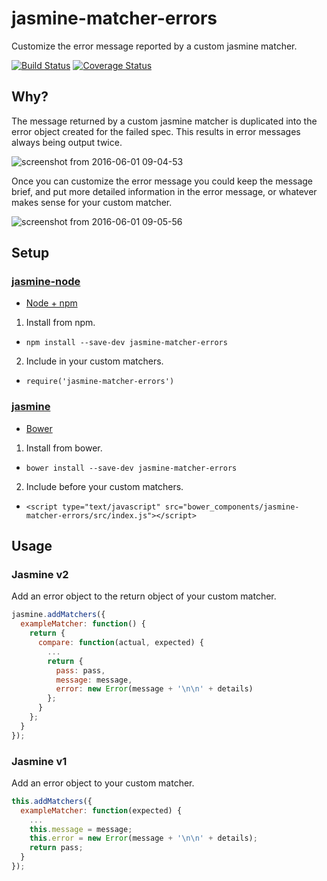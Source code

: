 # jasmine-matcher-errors

Customize the error message reported by a custom jasmine matcher.

[![Build Status](https://travis-ci.org/deckar01/jasmine-matcher-errors.svg?branch=master)](https://travis-ci.org/deckar01/jasmine-matcher-errors)
[![Coverage Status](https://coveralls.io/repos/github/deckar01/jasmine-matcher-errors/badge.svg?branch=master)](https://coveralls.io/github/deckar01/jasmine-matcher-errors?branch=master)

## Why?

The message returned by a custom jasmine matcher is duplicated into the error object created for the failed spec. This results in error messages always being output twice.

![screenshot from 2016-06-01 09-04-53](https://cloud.githubusercontent.com/assets/3108007/15712848/85836b66-27d9-11e6-9fa4-4474118385c9.png)

Once you can customize the error message you could keep the message brief, and put more detailed information in the error message, or whatever makes sense for your custom matcher.

![screenshot from 2016-06-01 09-05-56](https://cloud.githubusercontent.com/assets/3108007/15712849/8584f102-27d9-11e6-9358-5e6fa49c6883.png)

## Setup

### [jasmine-node](https://github.com/mhevery/jasmine-node)

 - [Node + npm](https://docs.npmjs.com/getting-started/installing-node)


 1. Install from npm.
   - `npm install --save-dev jasmine-matcher-errors`
 2. Include in your custom matchers.
   - `require('jasmine-matcher-errors')`

### [jasmine](https://github.com/jasmine/jasmine)

 - [Bower](http://bower.io/#install-bower)


 1. Install from bower.
   - `bower install --save-dev jasmine-matcher-errors`
 2. Include before your custom matchers.
   - `<script type="text/javascript" src="bower_components/jasmine-matcher-errors/src/index.js"></script>`


## Usage

### Jasmine v2

Add an error object to the return object of your custom matcher.

```js
jasmine.addMatchers({
  exampleMatcher: function() {
    return {
      compare: function(actual, expected) {
        ...
        return {
          pass: pass,
          message: message,
          error: new Error(message + '\n\n' + details)
        };
      }
    };
  }
});
```

### Jasmine v1

Add an error object to your custom matcher.

```js
this.addMatchers({
  exampleMatcher: function(expected) {
    ...
    this.message = message;
    this.error = new Error(message + '\n\n' + details);
    return pass;
  }
});
```
